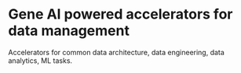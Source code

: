 # Gene AI powered accelerators for data management
Accelerators for common data architecture, data engineering, data analytics, ML tasks.
